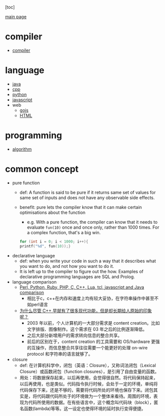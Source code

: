 
[toc]

[main page](../entry.md)

# compiler
* [compiler](./compiler.md)

# language
* [java](./java.md)
* [cpp](./cpp.md)
* [python](./python.md)
* [javascript](./data/js/javascript.xmind)
* web
    * [gojs](./data/web/gojs.xmind)
    * [HTML](./data/web/HTML.xmind)

# programming
* [algorithm](./algorithm.md)

# common concept

* pure function
    * def: A function is said to be pure if it returns same set of values for same set of inputs and does not have any observable side effects.
    * benefit: pure lets the compiler know that it can make certain optimisations about the function
        * e.g. With a pure function, the compiler can know that it needs to evaluate `fun(10)` once and once only, rather than 1000 times. For a complex function, that's a big win.

        ```c
        for (int i = 0; i < 1000; i++){
        printf("%d", fun(10));}
        ```
* declarative language
    * def: when you write your code in such a way that it describes what you want to do, and not how you want to do it.
    * It is left up to the compiler to figure out the how. Examples of declarative programming languages are SQL and Prolog. 
* language comparison
    * [Perl, Python, Ruby, PHP, C, C++, Lua, tcl, javascript and Java comparison](https://raid6.com.au/~onlyjob/posts/arena/)
        * 相比于c，c++在内存和速度上均有较大妥协，在字符串操作中甚至不如perl语言
    * [为什么尽管 C++ 早就有了很多现代功能，但是却长期给人原始的印象呢？](https://www.zhihu.com/question/39400487)
        * 2003 年以前，个人计算机的一大部分需求是 content creation。比如文字排版、图像制作。这个需求在 03 年之后的比例逐渐降低。
        * 之后大部分新增用户的需求转向信息的整合共享。
        * 前后的区别在于，content creation 的工具需要和 OS/hardware 更强的互操作，而信息整合共享往往需要一个能更好的处理 on-wire protocol 和字符串的语言就够了。
* closure
    * def: 在计算机科学中，闭包（英语：Closure），又称词法闭包（Lexical Closure）或函数闭包（function closures），是引用了自由变量的函数。
    * 用处：将数据保存起来，以后再使用，会觉得很自然。将代码保持起来，以后再使用，也是类似。代码指令执行时候，会处于一定的环境，单纯将代码保存下来，还是不够的，需要将代码所处的环境也保存下来。闭包其实是，将代码跟代码所处于的环境做为一个整体来看待。周围的环境，表现为代码所使用的数据。在有些语言中，这个概念叫代码块（block），匿名函数(lambda)等等。这一设定也使得环境的延时执行变得便捷。